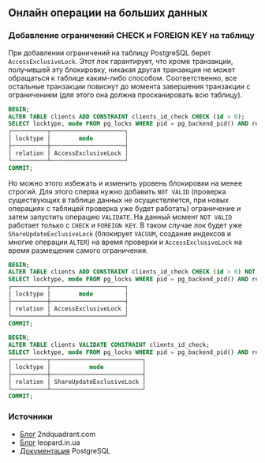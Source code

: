 ## Онлайн операции на больших данных
### Добавление ограничений CHECK и FOREIGN KEY на таблицу
При добавлении ограничений на таблицу PostgreSQL берет `AccessExclusiveLock`. Этот лок гарантирует, что кроме транзакции, получившей эту блокировку, никакая другая транзакция не может обращаться к таблице каким-либо способом. Соответственно, все остальные транзакции повиснут до момента завершения транзакции с ограничением (для этого она должна просканировать всю таблицу).
```sql
BEGIN;
ALTER TABLE clients ADD CONSTRAINT clients_id_check CHECK (id > 0);
SELECT locktype, mode FROM pg_locks WHERE pid = pg_backend_pid() AND relation = 'clients'::regclass;
┌──────────┬─────────────────────┐
│ locktype │        mode         │
├──────────┼─────────────────────┤
│ relation │ AccessExclusiveLock │
└──────────┴─────────────────────┘
COMMIT;
```

Но можно этого избежать и изменить уровень блокировки на менее строгий. Для этого сперва нужно добавить `NOT VALID` (проверка существующих в таблице данных не осуществляется, при новых операциях с таблицей проверка уже будет работать) ограничение и затем запустить операцию `VALIDATE`. На данный момент `NOT VALID` работает только с `CHECK` и `FOREIGN KEY`. В таком случае лок будет уже `ShareUpdateExclusiveLock` (блокирует `VACUUM`, создание индексов и многие операции `ALTER`) на время проверки и `AccessExclusiveLock` на время размещения самого ограничения.
```sql
BEGIN;
ALTER TABLE clients ADD CONSTRAINT clients_id_check CHECK (id > 0) NOT VALID;
SELECT locktype, mode FROM pg_locks WHERE pid = pg_backend_pid() AND relation = 'clients'::regclass;
┌──────────┬─────────────────────┐
│ locktype │        mode         │
├──────────┼─────────────────────┤
│ relation │ AccessExclusiveLock │
└──────────┴─────────────────────┘
COMMIT;

BEGIN;
ALTER TABLE clients VALIDATE CONSTRAINT clients_id_check;
SELECT locktype, mode FROM pg_locks WHERE pid = pg_backend_pid() AND relation = 'clients'::regclass;
┌──────────┬──────────────────────────┐
│ locktype │           mode           │
├──────────┼──────────────────────────┤
│ relation │ ShareUpdateExclusiveLock │
└──────────┴──────────────────────────┘
COMMIT;
```

### Источники
- [Блог](https://blog.2ndquadrant.com/how-to-check-the-lock-level-taken-by-operations-in-postgresql/) 2ndquadrant.com
- [Блог](https://leopard.in.ua/2016/09/20/safe-and-unsafe-operations-postgresql#.Wz963JL4ksl) leopard.in.ua
- [Документация](https://www.postgresql.org/docs/current/static/explicit-locking.html) PostgreSQL
